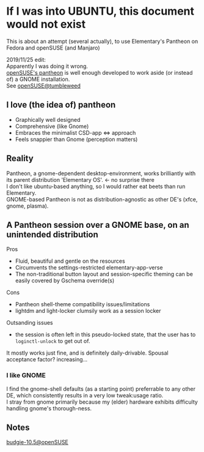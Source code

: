 # If I was into UBUNTU, this document would not exist
This is about an attempt (several actually), to use Elementary's Pantheon on Fedora and openSUSE (and Manjaro)

2019/11/25 edit:  
Apparently I was doing it wrong.  
[openSUSE's pantheon](https://en.opensuse.org/Portal:Pantheon) is well enough developed to work aside (or instead of) a GNOME installation.  
See [openSUSE@tumbleweed](../pantheon-oS.md)

## I love (the idea of) pantheon

- Graphically well designed
- Comprehensive (like Gnome)
- Embraces the minimalist CSD-app <=> approach
- Feels snappier than Gnome (perception matters)

## Reality

Pantheon, a gnome-dependent desktop-environment, works brilliantly with its parent distribution 'Elementary OS'. <- no surprise there  
I don't like ubuntu-based anything, so I would rather eat beets than run Elementary.  
GNOME-based Pantheon is not as distribution-agnostic as other DE's (xfce, gnome, plasma).  

## A Pantheon session over a GNOME base, on an unintended distribution

Pros
- Fluid, beautiful and gentle on the resources
- Circumvents the settings-restricted elementary-app-verse
- The non-traditional button layout and session-specific theming can be easily covered by Gschema override(s)

Cons
- Pantheon shell-theme compatibility issues/limitations
- lightdm and light-locker clumsily work as a session locker

Outsanding issues
- the session is often left in this pseudo-locked state, that the user has to `loginctl-unlock` to get out of.

It mostly works just fine, and is definitely daily-drivable. Spousal acceptance factor? increasing...  

### I like GNOME
I find the gnome-shell defaults (as a starting point) preferrable to any other DE, which consistently results in a very low tweak:usage ratio.  
I stray from gnome primarily because my (elder) hardware exhibits difficulty handling gnome's thorough-ness.  

## Notes
[budgie-10.5@openSUSE](budgieSUSE.md)  
